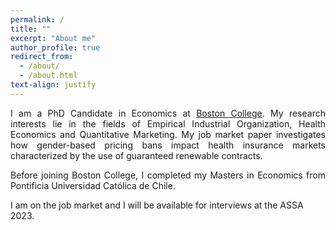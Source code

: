 ```yaml
---
permalink: /
title: ""
excerpt: "About me"
author_profile: true
redirect_from:
  - /about/
  - /about.html
text-align: justify
--- 
```

<p align="justify">
I am a PhD Candidate in Economics at <a href="https://bc.edu/bc-web/schools/mcas/departments/economics.html">Boston College</a>. My research interests lie in the fields of Empirical Industrial Organization, Health Economics and Quantitative Marketing. My job market paper investigates how gender-based pricing bans impact health insurance markets characterized by the use of guaranteed renewable contracts.
</p>

<p align="justify">
Before joining Boston College, I completed my Masters in Economics from Pontificia Universidad Católica de Chile.
</p>

I am on the job market and I will be available for interviews at the ASSA 2023.

<!-- You can find my [CV](http://cafigueroab.github.io/files/figueroa_CV.pdf) here. -->
